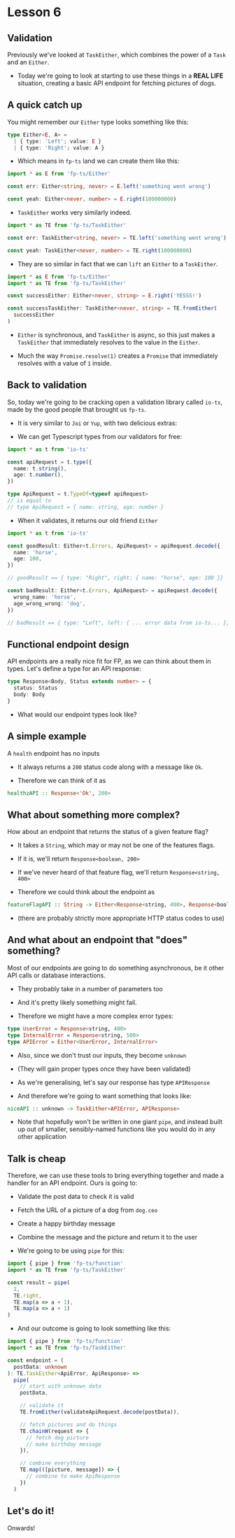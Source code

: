 # Lesson 6

## Validation

Previously we've looked at `TaskEither`, which combines the power of a `Task` and
an `Either`.

- Today we're going to look at starting to use these things in a **REAL LIFE**
  situation, creating a basic API endpoint for fetching pictures of dogs.

## A quick catch up

You might remember our `Either` type looks something like this:

```typescript
type Either<E, A> =
  | { type: 'Left'; value: E }
  | { type: 'Right'; value: A }
```

- Which means in `fp-ts` land we can create them like this:

```typescript
import * as E from 'fp-ts/Either'

const err: Either<string, never> = E.left('something went wrong')

const yeah: Either<never, number> = E.right(100000000)
```

- `TaskEither` works very similarly indeed.

```typescript
import * as TE from 'fp-ts/TaskEither'

const err: TaskEither<string, never> = TE.left('something went wrong')

const yeah: TaskEither<never, number> = TE.right(100000000)
```

- They are so similar in fact that we can `lift` an `Either` to a `TaskEither`.

```typescript
import * as E from 'fp-ts/Either'
import * as TE from 'fp-ts/TaskEither'

const successEither: Either<never, string> = E.right('YESSS!')

const successTaskEither: TaskEither<never, string> = TE.fromEither(
  successEither
)
```

- `Either` is synchronous, and `TaskEither` is async, so this just makes a
  `TaskEither` that immediately resolves to the value in the `Either`.

- Much the way `Promise.resolve(1)` creates a `Promise` that immediately
  resolves with a value of `1` inside.

## Back to validation

So, today we're going to be cracking open a validation library called `io-ts`,
made by the good people that brought us `fp-ts`.

- It is very similar to `Joi` or `Yup`, with two delicious extras:

- We can get Typescript types from our validators for free:

```typescript
import * as t from 'io-ts'

const apiRequest = t.type({
  name: t.string(),
  age: t.number(),
})

type ApiRequest = t.TypeOf<typeof apiRequest>
// is equal to
// type ApiRequest = { name: string, age: number }
```

- When it validates, it returns our old friend `Either`

```typescript
import * as t from 'io-ts'

const goodResult: Either<t.Errors, ApiRequest> = apiRequest.decode({
  name: 'horse',
  age: 100,
})

// goodResult == { type: "Right", right: { name: "horse", age: 100 }}

const badResult: Either<t.Errors, ApiRequest> = apiRequest.decode({
  wrong_name: 'horse',
  age_wrong_wrong: 'dog',
})

// badResult == { type: "Left", left: { ... error data from io-ts... }}
```

## Functional endpoint design

API endpoints are a really nice fit for FP, as we can think about them in
types. Let's define a type for an API response:

```typescript
type Response<Body, Status extends number> = {
  status: Status
  body: Body
}
```

- What would our endpoint types look like?

## A simple example

A `health` endpoint has no inputs

- It always returns a `200` status code along with a message like `Ok`.

- Therefore we can think of it as
```haskell
healthzAPI :: Response<'Ok', 200>
```

## What about something more complex?

How about an endpoint that returns the status of a given feature flag?

- It takes a `String`, which may or may not be one of the features flags.

- If it is, we'll return `Response<boolean, 200>`

- If we've never heard of that feature flag, we'll return `Response<string, 400>`

- Therefore we could think about the endpoint as
```haskell
featureFlagAPI :: String -> Either<Response<string, 400>, Response<boolean, 200>
```

- (there are probably strictly more appropriate HTTP status codes to use)

## And what about an endpoint that "does" something?

Most of our endpoints are going to do something asynchronous, be it other API
calls or database interactions.

- They probably take in a number of parameters too

- And it's pretty likely something might fail.

- Therefore we might have a more complex error types:
```haskell
type UserError = Response<string, 400>
type InternalError = Response<string, 500>
type APIError = Either<UserError, InternalError>
```

- Also, since we don't trust our inputs, they become `unknown`

- (They will gain proper types once they have been validated)

- As we're generalising, let's say our response has type `APIResponse`

- And therefore we're going to want something that looks like:
```haskell
niceAPI :: unknown -> TaskEither<APIError, APIResponse>
```

- Note that hopefully won't be written in one giant `pipe`, and instead built
  up out of smaller, sensibly-named functions like you would do in any other application

## Talk is cheap 

Therefore, we can use these tools to bring everything together and made a
handler for an API endpoint. Ours is going to:

- Validate the post data to check it is valid

- Fetch the URL of a picture of a dog from `dog.ceo`

- Create a happy birthday message

- Combine the message and the picture and return it to the user

- We're going to be using `pipe` for this:

```typescript
import { pipe } from 'fp-ts/function'
import * as TE from 'fp-ts/TaskEither'

const result = pipe(
  1,
  TE.right,
  TE.map(a => a + 1),
  TE.map(a => a + 1)
)
```

- And our outcome is going to look something like this:

```typescript
import { pipe } from 'fp-ts/function'
import * as TE from 'fp-ts/TaskEither'

const endpoint = (
  postData: unknown
): TE.TaskEither<ApiError, ApiResponse> =>
  pipe(
    // start with unknown data
    postData,

    // validate it
    TE.fromEither(validateApiRequest.decode(postData)),

    // fetch pictures and do things
    TE.chainW(request => {
      // fetch dog picture
      // make birthday message
    }),

    // combine everything
    TE.map(([picture, message]) => {
      // combine to make ApiResponse
    })
  )
```

## Let's do it!

Onwards!
